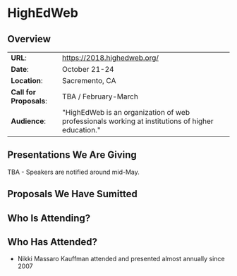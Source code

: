 # HighEdWeb

## Overview
|                         |                               |
| ----------------------- | ----------------------------- |
| __URL__:                | https://2018.highedweb.org/   |
| __Date__:               | October 21-24                 |
| __Location__:           | Sacremento, CA                |
| __Call for Proposals__: | TBA / February-March          | 
| __Audience__:           | "HighEdWeb is an organization of web professionals working at institutions of higher education." |

## Presentations We Are Giving
TBA - Speakers are notified around mid-May.

## Proposals We Have Sumitted

## Who Is Attending?

## Who Has Attended?
- Nikki Massaro Kauffman attended and presented almost annually since 2007
